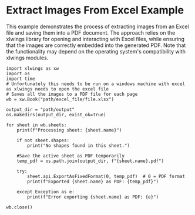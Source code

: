 # Extract Images From Excel Example
<link rel="icon" href="articles/fabric_16_color.svg" type="image/x-icon" >

This example demonstrates the process of extracting images from an Excel file and saving them into a PDF document. 
The approach relies on the xlwings library for opening and interacting with Excel files, while ensuring that the images are correctly embedded into the generated PDF. 
Note that the functionality may depend on the operating system's compatibility with xlwings modules.



```
import xlwings as xw
import os
import time
# Unfortunately this needs to be run on a windows machine with excel as xlwings needs to open the excel file
# Saves all the images to a PDF file for each page
wb = xw.Book("path/excel_file/file.xlsx")

output_dir = "path/output"
os.makedirs(output_dir, exist_ok=True)

for sheet in wb.sheets:
    print(f"Processing sheet: {sheet.name}")

    if not sheet.shapes:
        print("No shapes found in this sheet.")

    #Save the active sheet as PDF temporarily
    temp_pdf = os.path.join(output_dir, f"{sheet.name}.pdf")

    try:
        sheet.api.ExportAsFixedFormat(0, temp_pdf)  # 0 = PDF format
        print(f"Exported {sheet.name} as PDF: {temp_pdf}")

    except Exception as e:
        print(f"Error exporting {sheet.name} as PDF: {e}")

wb.close()

```
